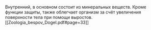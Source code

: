 Внутренний, в основном состоит из минеральных веществ. Кроме функции защиты, также облегчает организм за счёт увеличения поверхности тела при помощи выростов.
[[Zoologia_bespov_Dogel.pdf#page=33]]